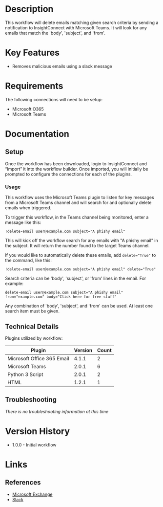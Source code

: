 # Description

This workflow will delete emails matching given search criteria by sending a notification to InsightConnect with Microsoft Teams. It will look for any emails that match the 'body', 'subject', and 'from'. 

# Key Features

* Removes malicious emails using a slack message

# Requirements

The following connections will need to be setup: 

* Microsoft O365
* Microsoft Teams

# Documentation

## Setup

Once the workflow has been downloaded, login to InsightConnect and “Import” it into the workflow builder. Once imported, you will initially be prompted to configure the connections for each of the plugins.

### Usage

This workflow uses the Microsoft Teams plugin to listen for key messages from a Microsoft Teams channel and will search for and optionally delete emails when triggered.

To trigger this workflow, in the Teams channel being monitored, enter a message like this:

`!delete-email user@example.com subject="A phishy email"`

This will kick off the workflow search for any emails with "A phishy email" in the subject. It will return the number found to the target Teams channel.

If you would like to automatically delete these emails, add `delete="True"` to the command, like this: 

`!delete-email user@example.com subject="A phishy email" delete="True"`

Search criteria can be 'body', 'subject', or 'from' lines in the email. For example:

`delete-email user@example.com subject="A phishy email" from="example.com" body="Click here for free stuff"`

Any combination of 'body', 'subject', and 'from' can be used. At least one search item must be given.

## Technical Details

Plugins utilized by workflow:

|Plugin|Version|Count|
|----|----|--------|
|Microsoft Office 365 Email|4.1.1|2|
|Microsoft Teams|2.0.1|6|
|Python 3 Script|2.0.1|2|
|HTML|1.2.1|1|

## Troubleshooting

_There is no troubleshooting information at this time_

# Version History

* 1.0.0 - Initial workflow

# Links

## References

* [Microsoft Exchange](https://products.office.com/en-us/exchange/email)
* [Slack](https://slack.com/)
